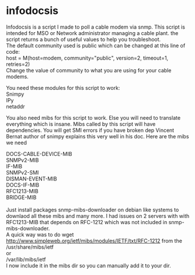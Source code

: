 infodocsis
==========

Infodocsis is a script I made to poll a cable modem via snmp. This script is intended for MSO or Network administrator managing a cable plant. the script returns a bunch of useful values to help you troubleshoot. <br>
The default community used is public which can be changed at this line of code:<br>
host = M(host=modem, community="public", version=2, timeout=1, retries=2)<br>
Change the value of community to what you are using for your cable modems.<br>

You need these modules for this script to work:<br>
Snimpy<br>
IPy<br>
netaddr<br>

You also need mibs for this script to work. Else you will need to translate everything which is insane.
Mibs called by this script will have dependencies. You will get SMI errors if you have broken dep
Vincent Bernat author of snimpy explains this very well in his doc.
Here are the mibs we need 

DOCS-CABLE-DEVICE-MIB<br>
SNMPv2-MIB<br>
IF-MIB<br>
SNMPv2-SMI<br>
DISMAN-EVENT-MIB<br>
DOCS-IF-MIB<br>
RFC1213-MIB<br>
BRIDGE-MIB<br>
<br>
Just install packages snmp-mibs-downloader on debian like systems to downlaod all these mibs and many more.
I had issues on 2 servers with with RFC1213-MIB that depends on RFC-1212 which was not included in snmp-mibs-downloader.<br>
A quick way was to do wget http://www.simpleweb.org/ietf/mibs/modules/IETF/txt/RFC-1212 from the /usr/share/mibs/ietf
<br>or<br>
/var/lib/mibs/ietf
<br> I now include it in the mibs dir so you can manually add it to your dir.
